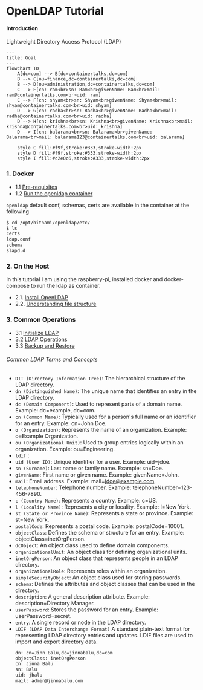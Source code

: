 # OpenLDAP Tutorial

#### Introduction

Lightweight Directory Access Protocol (LDAP)

```mermaid
---
title: Goal
---
flowchart TD
    A[dc=com] --> B[dc=containertalks,dc=com]
    B --> C[ou=finance,dc=containertalks,dc=com]
    B --> D[ou=administration,dc=containertalks,dc=com]
    C --> E[cn: ram<br>sn: Ram<br>givenName: Ram<br>mail: ram@containertalks.com<br>uid: ram]
    C --> F[cn: shyam<br>sn: Shyam<br>givenName: Shyam<br>mail: shyam@containertalks.com<br>uid: shyam]
    D --> G[cn: radha<br>sn: Radha<br>givenName: Radha<br>mail: radha@containertalks.com<br>uid: radha]
    D --> H[cn: krishna<br>sn: Krishna<br>givenName: Krishna<br>mail: krishna@containertalks.com<br>uid: krishna]
    D --> I[cn: balarama<br>sn: Balarama<br>givenName: Balarama<br>mail: balarama123@containertalks.com<br>uid: balarama]

    style C fill:#f9f,stroke:#333,stroke-width:2px
    style D fill:#f9f,stroke:#333,stroke-width:2px
    style I fill:#c2e0c6,stroke:#333,stroke-width:2px
```

### 1. Docker

- 1.1 [Pre-requisites](https://github.com/jinnabaalu/openldap-tutorial/blob/main/prerequisites.md)
- 1.2 [Run the openldap container]()

`openldap` default conf, schemas, certs are available in the container at the following
```bash
$ cd /opt/bitnami/openldap/etc/ 
$ ls
certs  
ldap.conf  
schema  
slapd.d
```

### 2. On the Host

In this tutorial I am using the raspberry-pi, installed docker and docker-compose to run the ldap as container.

- 2.1. [Install OpenLDAP](https://github.com/jinnabaalu/openldap-tutorial/blob/main/2.1.Install-OpenLDAP-on-the-Host.md)
- 2.2. [Understanding file structure](https://github.com/jinnabaalu/openldap-tutorial/blob/main/2.2.Understanding-filep-structure.md)

### 3. Common Operations

- 3.1 [Initialize LDAP](https://github.com/jinnabaalu/openldap-tutorial/blob/main/3.1.Initialise-LDAP.md)
- 3.2 [LDAP Operations](https://github.com/jinnabaalu/openldap-tutorial/blob/main/3.2.LDAPOperations.md)
- 3.3 [Backup and Restore](https://github.com/jinnabaalu/openldap-tutorial/blob/main/3.3.Backup-and-Restore.md)

###### Common LDAP Terms and Concepts

- `DIT (Directory Information Tree)`: The hierarchical structure of the LDAP directory.
- `dn (Distinguished Name)`: The unique name that identifies an entry in the LDAP directory.
- `dc (Domain Component)`: Used to represent parts of a domain name. Example: dc=example, dc=com.
- `cn (Common Name)`: Typically used for a person's full name or an identifier for an entry. Example: cn=John Doe.
- `o (Organization)`: Represents the name of an organization. Example: o=Example Organization.
- `ou (Organizational Unit)`: Used to group entries logically within an organization. Example: ou=Engineering.
- `ldif` :
- `uid (User ID)`: Unique identifier for a user. Example: uid=jdoe.
- `sn (Surname)`: Last name or family name. Example: sn=Doe.
- `givenName`: First name or given name. Example: givenName=John.
- `mail`: Email address. Example: mail=jdoe@example.com.
- `telephoneNumber`: Telephone number. Example: telephoneNumber=123-456-7890.
- `c (Country Name)`: Represents a country. Example: c=US.
- `l (Locality Name)`: Represents a city or locality. Example: l=New York.
- `st (State or Province Name)`: Represents a state or province. Example: st=New York.
- `postalCode`: Represents a postal code. Example: postalCode=10001.
- `objectClass`: Defines the schema or structure for an entry. Example: objectClass=inetOrgPerson.
- `dcObject`: An object class used to define domain components.
- `organizationalUnit`: An object class for defining organizational units.
- `inetOrgPerson`: An object class that represents people in an LDAP directory.
- `organizationalRole`: Represents roles within an organization.
- `simpleSecurityObject`: An object class used for storing passwords.
- `schema`: Defines the attributes and object classes that can be used in the directory.
- `description`: A general description attribute. Example: description=Directory Manager.
- `userPassword`: Stores the password for an entry. Example: userPassword=secret.
- `entry`: A single record or node in the LDAP directory.
- `LDIF (LDAP Data Interchange Format)` A standard plain-text format for representing LDAP directory entries and updates. LDIF files are used to import and export directory data.
  ```bash
  dn: cn=Jinn Balu,dc=jinnabalu,dc=com
  objectClass: inetOrgPerson
  cn: Jinna Balu
  sn: Balu
  uid: jbalu
  mail: admin@jinnabalu.com
  ```
